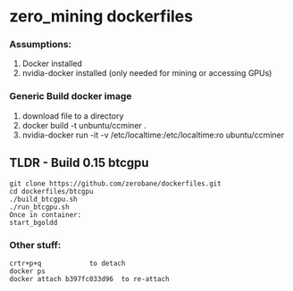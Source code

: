 # zero_mining dockerfiles

### Assumptions:  
1.  Docker installed
2.  nvidia-docker installed (only needed for mining or accessing GPUs)  

### Generic Build docker image
1. download file to a directory
2. docker build -t unbuntu/ccminer .
3. nvidia-docker run -it -v /etc/localtime:/etc/localtime:ro ubuntu/ccminer

## TLDR - Build 0.15 btcgpu 
```
git clone https://github.com/zerobane/dockerfiles.git
cd dockerfiles/btcgpu 
./build_btcgpu.sh
./run_btcgpu.sh
Once in container:
start_bgoldd
```

### Other stuff:
```
crtr+p+q 			to detach
docker ps 			
docker attach b397fc033d96	to re-attach
```

